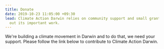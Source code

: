 ```yaml
---
title: Donate
date: 2019-10-23 11:05:00 +09:30
lead: Climate Action Darwin relies on community support and small grants to carry
  out its important work.
---
```


We're building a climate movement in Darwin and to do that, we need your support. Please follow the link below to contribute to Climate Action Darwin.